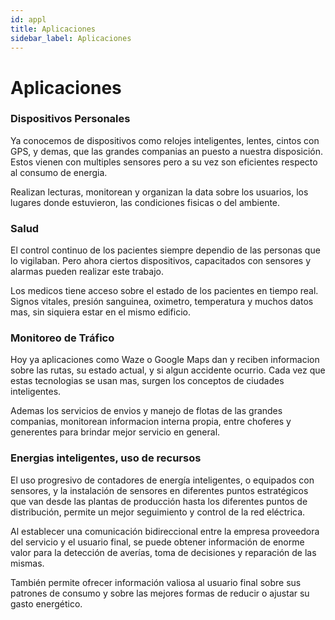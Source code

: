 ```yaml
---
id: appl
title: Aplicaciones
sidebar_label: Aplicaciones
---
```


# Aplicaciones
### Dispositivos Personales
Ya conocemos de dispositivos como relojes inteligentes, lentes, cintos con GPS, y demas, que las grandes companias an puesto a nuestra disposición. Estos vienen con multiples sensores pero a su vez son eficientes respecto al consumo de energia.

Realizan lecturas, monitorean y organizan la data sobre los usuarios, los lugares donde estuvieron, las condiciones fisicas o del ambiente. 

### Salud 
El control continuo de los pacientes siempre dependio de las personas que lo vigilaban. Pero ahora ciertos dispositivos, capacitados con sensores y alarmas pueden realizar este trabajo. 

Los medicos tiene acceso sobre el estado de los pacientes en tiempo real. Signos vitales, presión sanguinea, oximetro, temperatura y muchos datos mas, sin siquiera estar en el mismo edificio.

### Monitoreo de Tráfico
Hoy ya aplicaciones como Waze o Google Maps dan y reciben informacion sobre las rutas, su estado actual, y si algun accidente ocurrio. Cada vez que estas tecnologias se usan mas, surgen los conceptos de ciudades inteligentes.

Ademas los servicios de envios y manejo de flotas de las grandes companias, monitorean informacion interna propia, entre choferes y generentes para brindar mejor servicio en general.

### Energias inteligentes, uso de recursos
El uso progresivo de contadores de energía inteligentes, o equipados con sensores, y la instalación de sensores en diferentes puntos estratégicos que van desde las plantas de producción hasta los diferentes puntos de distribución, permite un mejor seguimiento y control de la red eléctrica.

Al establecer una comunicación bidireccional entre la empresa proveedora del servicio y el usuario final, se puede obtener información de enorme valor para la detección de averías, toma de decisiones y reparación de las mismas.

También permite ofrecer información valiosa al usuario final sobre sus patrones de consumo y sobre las mejores formas de reducir o ajustar su gasto energético.
